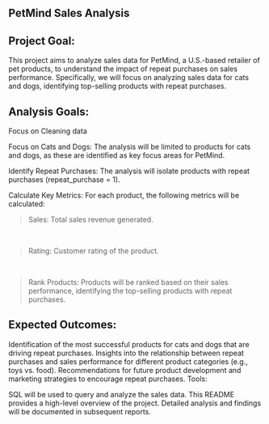 ## PetMind Sales Analysis
## Project Goal:
This project aims to analyze sales data for PetMind, a U.S.-based retailer of pet products, to understand the impact of repeat purchases on sales performance. 
Specifically, we will focus on analyzing sales data for cats and dogs, identifying top-selling products with repeat purchases.

## Analysis Goals:
Focus on Cleaning data 

Focus on Cats and Dogs: The analysis will be limited to products for cats and dogs, as these are identified as key focus areas for PetMind.

Identify Repeat Purchases: The analysis will isolate products with repeat purchases (repeat_purchase = 1).

Calculate Key Metrics: For each product, the following metrics will be calculated:

  <blockquote>Sales: Total sales revenue generated.</blockquote><br>
  <blockquote>Rating: Customer rating of the product. </blockquote><br>
  <blockquote>Rank Products: Products will be ranked based on their sales performance, identifying the top-selling products with repeat purchases.</blockquote>

## Expected Outcomes:

Identification of the most successful products for cats and dogs that are driving repeat purchases.
Insights into the relationship between repeat purchases and sales performance for different product categories (e.g., toys vs. food).
Recommendations for future product development and marketing strategies to encourage repeat purchases.
Tools:

SQL will be used to query and analyze the sales data.
This README provides a high-level overview of the project. Detailed analysis and findings will be documented in subsequent reports.
